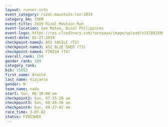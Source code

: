 ```yaml
---
layout: runner-info 
event_category: rizal-mountain-run-2019 
category_km: 15KM 
event-title: 2019 Rizal Moutain Run 
event-location: San Mateo, Rizal Philippines 
event-logo: https://res.cloudinary.com/raceyaya/image/upload/v1570025909/logo/rizal-mountain_gkfete.jpg 
event-date: 01-27-2019 
checkpoint-name2: AS1 CASILE (T2) 
checkpoint-name3: AS2 BLUE SHED (T3) 
checkpoint-name4: FINISH (T4) 
overall_rank: 159
gender_rank: 109
category_rank: 
bib: 15053
first_name: Arnold
last_name: Viajante
gender: M
team_name: nada
start: Sun, 06-30-00 am
checkpoint2: Sun, 07-35-29 am
checkpoint3: Sun, 08-48-30 am
checkpoint4: Sun, 09-37-02 am
race_time: 3-07-02
status: FINISHER
---
```

